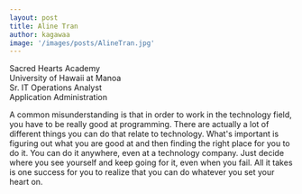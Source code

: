```yaml
---
layout: post
title: Aline Tran
author: kagawaa
image: '/images/posts/AlineTran.jpg'
---
```


Sacred Hearts Academy  
University of Hawaii at Manoa  
Sr. IT Operations Analyst  
Application Administration  
 
A common misunderstanding is that in order to work in the technology field, you have to be really good at programming. There are actually a lot of different things you can do that relate to technology. What's important is figuring out what you are good at and then finding the right place for you to do it. You can do it anywhere, even at a technology company. Just decide where you see yourself and keep going for it, even when you fail. All it takes is one success for you to realize that you can do whatever you set your heart on.
